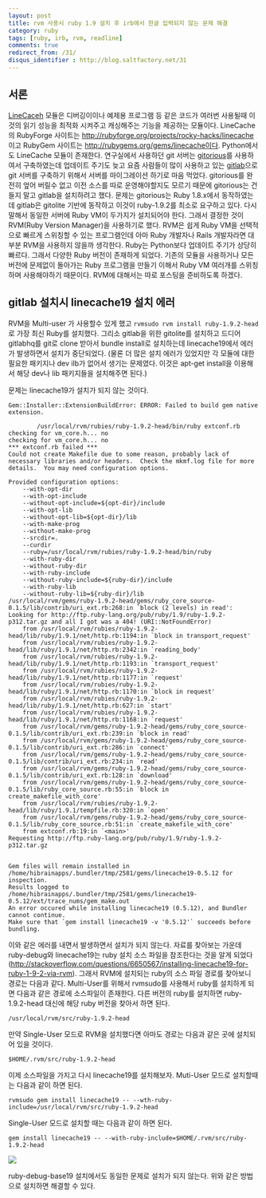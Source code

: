 ```yaml
---
layout: post
title: rvm 사용시 ruby 1.9 설치 후 irb에서 한글 입력되지 않는 문제 해결
category: ruby
tags: [ruby, irb, rvm, readline]
comments: true
redirect_from: /31/
disqus_identifier : http://blog.saltfactory.net/31
---
```


## 서론

[LineCaceh](https://rubygems.org/gems/linecache) 모듈은 디버깅이이나 예제용 프로그램 등 같은 코드가 여러번 사용될때 이것의 읽기 성능을 최적화 시켜주고 캐싱해주는 기능을 제공하는 모듈이다. LineCache의 RubyForge 사이트는 http://rubyforge.org/projects/rocky-hacks/linecache 이고 RubyGem 사이트는 http://rubygems.org/gems/linecache이다.  Python에서도 LineCache 모듈이 존재한다. 연구실에서 사용하던 git 서버는 [gitorious](https://gitorious.org)를 사용하여서 구축하였는데 업데이트 주기도 늦고 요즘 사람들이 많이 사용하고 있는 [gitlab](https://about.gitlab.com)으로 git 서버를 구축하기 위해서 서버를 마이그레이션 하기로 마음 먹었다. gitorious를 완전히 엎어 버릴수 없고 이전 소스를 따로 운영해야할지도 모르기 때문에 gitorious는 건들지 말고 gitlab을 설치하려고 했다. 문제는 gitorious는 Ruby 1.8.x에서 동작하였는데 gitlab은 gitolite 기반에 동작하고 이것이 ruby-1.9.2를 최소로 요구하고 있다. 다시 말해서 동일한 서버에 Ruby VM이 두가지가 설치되어야 한다. 그래서 결정한 것이 RVM(Ruby Version Manager)을 사용하기로 했다. RVM은 쉽게 Ruby VM을 선택적으로 빠르게 스위칭할 수 있는 프로그램인데 아마 Ruby 개발자나 Rails 개발자라면 대부분 RVM을 사용하지 않을까 생각한다. Ruby는 Python보다 업데이트 주기가 상당히 빠르다. 그래서 다양한 Ruby 버전이 존재하게 되었다. 기존의 모듈을 사용하거나 모든 버전에 문제없이 돌아가는 Ruby 프로그램을 만들기 이해서 Ruby VM 여러개를 스위칭하며 사용해야하기 때문이다. RVM에 대해서는 따로 포스팅을 준비하도록 하겠다.

<!--more-->

## gitlab 설치시 linecache19 설치 에러

RVM을 Multi-user 가 사용할수 있게 했고 `rvmsudo rvm install ruby-1.9.2-head`로 가장 최신 Ruby를 설치했다. 그리소 gitlab을 위한 gitolite를 설치하고 드디어 gitlabhq를 git로 clone 받아서 bundle install로 설치하는데 linecache19에서 에러가 발생하면서 설치가 중단되었다. (물론 더 많은 설치 에러가 있었지만 각 모듈에 대한 필요한 패키지나 dev ilb가 없어서 생기는 문제였다. 이것은 apt-get install을 이용해서 해당 dev나 lib 패키지들을 설치해주면 된다.)

문제는 linecache19가 설치가 되지 않는 것이다.

```
Gem::Installer::ExtensionBuildError: ERROR: Failed to build gem native extension.

        /usr/local/rvm/rubies/ruby-1.9.2-head/bin/ruby extconf.rb
checking for vm_core.h... no
checking for vm_core.h... no
*** extconf.rb failed ***
Could not create Makefile due to some reason, probably lack of
necessary libraries and/or headers.  Check the mkmf.log file for more
details.  You may need configuration options.

Provided configuration options:
	--with-opt-dir
	--with-opt-include
	--without-opt-include=${opt-dir}/include
	--with-opt-lib
	--without-opt-lib=${opt-dir}/lib
	--with-make-prog
	--without-make-prog
	--srcdir=.
	--curdir
	--ruby=/usr/local/rvm/rubies/ruby-1.9.2-head/bin/ruby
	--with-ruby-dir
	--without-ruby-dir
	--with-ruby-include
	--without-ruby-include=${ruby-dir}/include
	--with-ruby-lib
	--without-ruby-lib=${ruby-dir}/lib
/usr/local/rvm/gems/ruby-1.9.2-head/gems/ruby_core_source-0.1.5/lib/contrib/uri_ext.rb:268:in `block (2 levels) in read': Looking for http://ftp.ruby-lang.org/pub/ruby/1.9/ruby-1.9.2-p312.tar.gz and all I got was a 404! (URI::NotFoundError)
	from /usr/local/rvm/rubies/ruby-1.9.2-head/lib/ruby/1.9.1/net/http.rb:1194:in `block in transport_request'
	from /usr/local/rvm/rubies/ruby-1.9.2-head/lib/ruby/1.9.1/net/http.rb:2342:in `reading_body'
	from /usr/local/rvm/rubies/ruby-1.9.2-head/lib/ruby/1.9.1/net/http.rb:1193:in `transport_request'
	from /usr/local/rvm/rubies/ruby-1.9.2-head/lib/ruby/1.9.1/net/http.rb:1177:in `request'
	from /usr/local/rvm/rubies/ruby-1.9.2-head/lib/ruby/1.9.1/net/http.rb:1170:in `block in request'
	from /usr/local/rvm/rubies/ruby-1.9.2-head/lib/ruby/1.9.1/net/http.rb:627:in `start'
	from /usr/local/rvm/rubies/ruby-1.9.2-head/lib/ruby/1.9.1/net/http.rb:1168:in `request'
	from /usr/local/rvm/gems/ruby-1.9.2-head/gems/ruby_core_source-0.1.5/lib/contrib/uri_ext.rb:239:in `block in read'
	from /usr/local/rvm/gems/ruby-1.9.2-head/gems/ruby_core_source-0.1.5/lib/contrib/uri_ext.rb:286:in `connect'
	from /usr/local/rvm/gems/ruby-1.9.2-head/gems/ruby_core_source-0.1.5/lib/contrib/uri_ext.rb:234:in `read'
	from /usr/local/rvm/gems/ruby-1.9.2-head/gems/ruby_core_source-0.1.5/lib/contrib/uri_ext.rb:128:in `download'
	from /usr/local/rvm/gems/ruby-1.9.2-head/gems/ruby_core_source-0.1.5/lib/ruby_core_source.rb:55:in `block in create_makefile_with_core'
	from /usr/local/rvm/rubies/ruby-1.9.2-head/lib/ruby/1.9.1/tempfile.rb:320:in `open'
	from /usr/local/rvm/gems/ruby-1.9.2-head/gems/ruby_core_source-0.1.5/lib/ruby_core_source.rb:51:in `create_makefile_with_core'
	from extconf.rb:19:in `<main>'
Requesting http://ftp.ruby-lang.org/pub/ruby/1.9/ruby-1.9.2-p312.tar.gz


Gem files will remain installed in /home/hibrainapps/.bundler/tmp/2581/gems/linecache19-0.5.12 for inspection.
Results logged to /home/hibrainapps/.bundler/tmp/2581/gems/linecache19-0.5.12/ext/trace_nums/gem_make.out
An error occured while installing linecache19 (0.5.12), and Bundler cannot continue.
Make sure that `gem install linecache19 -v '0.5.12'` succeeds before bundling.
```

이와 같은 에러를 내면서 발생하면서 설치가 되지 않는다. 자료를 찾아보는 가운데 ruby-debug와 linecache19는 ruby 설치 소스 파일을 참조한다는 것을 알게 되었다(http://stackoverflow.com/questions/6650567/installing-linecache19-for-ruby-1-9-2-via-rvm). 그래서 RVM에 설치되는 ruby의 소스 파일 경로를 찾아보니 경로는 다음과 같다. Multi-User를 위해서 rvmsudo를 사용해서 ruby를 설치하게 되면 다음과 같은 경로에 소스파일이 존재한다. 다른 버전의 ruby를 설치하면 ruby-1.9.2-head 대신에 해당 ruby 버전을 찾아서 하면 된다.

```
/usr/local/rvm/src/ruby-1.9.2-head
```

만약 Single-User 모드로 RVM을 설치했다면 아마도 경로는 다음과 같은 곳에 설치되어 있을 것이다.

```
$HOME/.rvm/src/ruby-1.9.2-head
```

이제 소스파일을 가지고 다시 linecache19를 설치해보자. Muti-User 모드로 설치할때는 다음과 같이 하면 된다.

```
rvmsudo gem install linecache19 -- --wth-ruby-include=/usr/local/rvm/src/ruby-1.9.2-head
```

Single-User 모드로 설치할 때는 다음과 같이 하면 된다.

```
gem install linecache19 -- --with-ruby-include=$HOME/.rvm/src/ruby-1.9.2-head
```

![](http://blog.hibrainapps.net/saltfactory/images/8e639082-fa36-4146-a143-b59dd8df2553)

ruby-debug-base19 설치에서도 동일한 문제로 설치가 되지 않는다. 위와 같은 방법으로 설치하면 해결할 수 있다.



